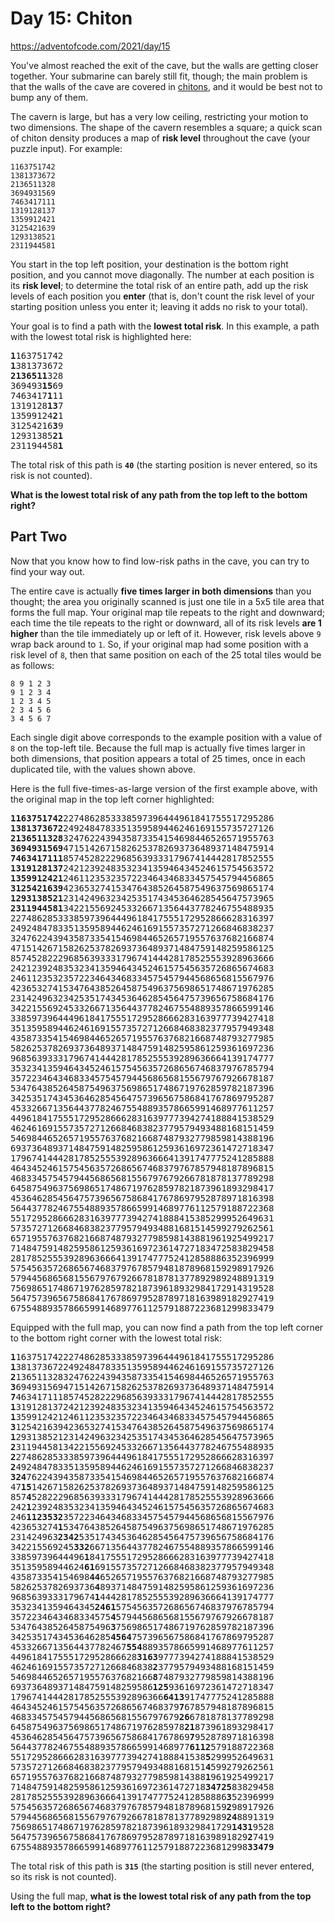 # Day 15: Chiton
https://adventofcode.com/2021/day/15

You've almost reached the exit of the cave, but the walls are getting closer together. Your submarine can barely still fit, though; the main problem is that the walls of the cave are covered in [chitons](https://en.wikipedia.org/wiki/Chiton), and it would be best not to bump any of them.

The cavern is large, but has a very low ceiling, restricting your motion to two dimensions. The shape of the cavern resembles a square; a quick scan of chiton density produces a map of **risk level** throughout the cave (your puzzle input). For example:

    1163751742
    1381373672
    2136511328
    3694931569
    7463417111
    1319128137
    1359912421
    3125421639
    1293138521
    2311944581

You start in the top left position, your destination is the bottom right position, and you cannot move diagonally. The number at each position is its **risk level**; to determine the total risk of an entire path, add up the risk levels of each position you **enter** (that is, don't count the risk level of your starting position unless you enter it; leaving it adds no risk to your total).

Your goal is to find a path with the **lowest total risk**. In this example, a path with the lowest total risk is highlighted here:

<pre>
<b>1</b>163751742
<b>1</b>381373672
<b>2136511</b>328
369493<b>15</b>69
7463417<b>1</b>11
1319128<b>13</b>7
13599124<b>2</b>1
31254216<b>3</b>9
12931385<b>21</b>
231194458<b>1</b>
</pre>

The total risk of this path is **`40`** (the starting position is never entered, so its risk is not counted).

**What is the lowest total risk of any path from the top left to the bottom right?**

## Part Two
Now that you know how to find low-risk paths in the cave, you can try to find your way out.

The entire cave is actually **five times larger in both dimensions** than you thought; the area you originally scanned is just one tile in a 5x5 tile area that forms the full map. Your original map tile repeats to the right and downward; each time the tile repeats to the right or downward, all of its risk levels **are 1 higher** than the tile immediately up or left of it. However, risk levels above `9` wrap back around to `1`. So, if your original map had some position with a risk level of `8`, then that same position on each of the 25 total tiles would be as follows:

    8 9 1 2 3
    9 1 2 3 4
    1 2 3 4 5
    2 3 4 5 6
    3 4 5 6 7

Each single digit above corresponds to the example position with a value of `8` on the top-left tile. Because the full map is actually five times larger in both dimensions, that position appears a total of 25 times, once in each duplicated tile, with the values shown above.

Here is the full five-times-as-large version of the first example above, with the original map in the top left corner highlighted:

<pre>
<b>1163751742</b>2274862853338597396444961841755517295286
<b>1381373672</b>2492484783351359589446246169155735727126
<b>2136511328</b>3247622439435873354154698446526571955763
<b>3694931569</b>4715142671582625378269373648937148475914
<b>7463417111</b>8574528222968563933317967414442817852555
<b>1319128137</b>2421239248353234135946434524615754563572
<b>1359912421</b>2461123532357223464346833457545794456865
<b>3125421639</b>4236532741534764385264587549637569865174
<b>1293138521</b>2314249632342535174345364628545647573965
<b>2311944581</b>3422155692453326671356443778246755488935
22748628533385973964449618417555172952866628316397
24924847833513595894462461691557357271266846838237
32476224394358733541546984465265719557637682166874
47151426715826253782693736489371484759148259586125
85745282229685639333179674144428178525553928963666
24212392483532341359464345246157545635726865674683
24611235323572234643468334575457944568656815567976
42365327415347643852645875496375698651748671976285
23142496323425351743453646285456475739656758684176
34221556924533266713564437782467554889357866599146
33859739644496184175551729528666283163977739427418
35135958944624616915573572712668468382377957949348
43587335415469844652657195576376821668748793277985
58262537826937364893714847591482595861259361697236
96856393331796741444281785255539289636664139174777
35323413594643452461575456357268656746837976785794
35722346434683345754579445686568155679767926678187
53476438526458754963756986517486719762859782187396
34253517434536462854564757396567586841767869795287
45332667135644377824675548893578665991468977611257
44961841755517295286662831639777394274188841538529
46246169155735727126684683823779579493488168151459
54698446526571955763768216687487932779859814388196
69373648937148475914825958612593616972361472718347
17967414442817852555392896366641391747775241285888
46434524615754563572686567468379767857948187896815
46833457545794456865681556797679266781878137789298
64587549637569865174867197628597821873961893298417
45364628545647573965675868417678697952878971816398
56443778246755488935786659914689776112579188722368
55172952866628316397773942741888415385299952649631
57357271266846838237795794934881681514599279262561
65719557637682166874879327798598143881961925499217
71484759148259586125936169723614727183472583829458
28178525553928963666413917477752412858886352396999
57545635726865674683797678579481878968159298917926
57944568656815567976792667818781377892989248891319
75698651748671976285978218739618932984172914319528
56475739656758684176786979528789718163989182927419
67554889357866599146897761125791887223681299833479
</pre>

Equipped with the full map, you can now find a path from the top left corner to the bottom right corner with the lowest total risk:

<pre>
<b>1</b>1637517422274862853338597396444961841755517295286
<b>1</b>3813736722492484783351359589446246169155735727126
<b>2</b>1365113283247622439435873354154698446526571955763
<b>3</b>6949315694715142671582625378269373648937148475914
<b>7</b>4634171118574528222968563933317967414442817852555
<b>1</b>3191281372421239248353234135946434524615754563572
<b>1</b>3599124212461123532357223464346833457545794456865
<b>3</b>1254216394236532741534764385264587549637569865174
<b>1</b>2931385212314249632342535174345364628545647573965
<b>2</b>3119445813422155692453326671356443778246755488935
<b>2</b>2748628533385973964449618417555172952866628316397
<b>2</b>4924847833513595894462461691557357271266846838237
<b>324</b>76224394358733541546984465265719557637682166874
47<b>15</b>1426715826253782693736489371484759148259586125
857<b>4</b>5282229685639333179674144428178525553928963666
242<b>1</b>2392483532341359464345246157545635726865674683
246<b>1123532</b>3572234643468334575457944568656815567976
423653274<b>1</b>5347643852645875496375698651748671976285
231424963<b>2342</b>5351743453646285456475739656758684176
342215569245<b>332</b>66713564437782467554889357866599146
33859739644496<b>1</b>84175551729528666283163977739427418
35135958944624<b>61</b>6915573572712668468382377957949348
435873354154698<b>44</b>652657195576376821668748793277985
5826253782693736<b>4</b>893714847591482595861259361697236
9685639333179674<b>1</b>444281785255539289636664139174777
3532341359464345<b>2461</b>575456357268656746837976785794
3572234643468334575<b>4</b>579445686568155679767926678187
5347643852645875496<b>3</b>756986517486719762859782187396
3425351743453646285<b>4564</b>757396567586841767869795287
4533266713564437782467<b>554</b>8893578665991468977611257
449618417555172952866628<b>3163</b>9777394274188841538529
462461691557357271266846838<b>2</b>3779579493488168151459
546984465265719557637682166<b>8</b>7487932779859814388196
693736489371484759148259586<b>125</b>93616972361472718347
17967414442817852555392896366<b>6413</b>91747775241285888
46434524615754563572686567468379<b>7</b>67857948187896815
46833457545794456865681556797679<b>26</b>6781878137789298
645875496375698651748671976285978<b>21</b>873961893298417
4536462854564757396567586841767869<b>7</b>952878971816398
5644377824675548893578665991468977<b>6112</b>579188722368
5517295286662831639777394274188841538<b>5</b>299952649631
5735727126684683823779579493488168151<b>4</b>599279262561
6571955763768216687487932779859814388<b>1</b>961925499217
7148475914825958612593616972361472718<b>34725</b>83829458
28178525553928963666413917477752412858886<b>3</b>52396999
57545635726865674683797678579481878968159<b>2</b>98917926
57944568656815567976792667818781377892989<b>24</b>8891319
756986517486719762859782187396189329841729<b>1431</b>9528
564757396567586841767869795287897181639891829<b>2</b>7419
675548893578665991468977611257918872236812998<b>33479</b>
</pre>

The total risk of this path is **`315`** (the starting position is still never entered, so its risk is not counted).

Using the full map, **what is the lowest total risk of any path from the top left to the bottom right?**